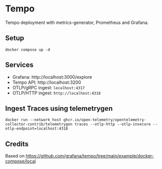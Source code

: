 # Tempo
Tempo deployment with metrics-generator, Prometheus and Grafana.

## Setup
```
docker compose up -d
```

## Services
* Grafana:   http://localhost:3000/explore
* Tempo API: http://localhost:3200
* OTLP/gRPC ingest: `localhost:4317`
* OTLP/HTTP ingest: `http://localhost:4318`

## Ingest Traces using telemetrygen
```
docker run --network host ghcr.io/open-telemetry/opentelemetry-collector-contrib/telemetrygen traces --otlp-http --otlp-insecure --otlp-endpoint=localhost:4318
```

## Credits
Based on https://github.com/grafana/tempo/tree/main/example/docker-compose/local
